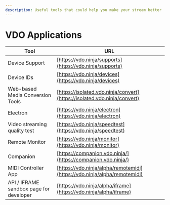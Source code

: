 ```yaml
---
description: Useful tools that could help you make your stream better
---
```


# VDO Applications

| Tool                                    | URL                                                                      |
| --------------------------------------- | ------------------------------------------------------------------------ |
| Device Support                          | [https://vdo.ninja/supports](https://vdo.ninja/supports)                 |
| Device IDs                              | [https://vdo.ninja/devices](https://vdo.ninja/devices)                   |
| Web-based Media Conversion Tools        | [https://isolated.vdo.ninja/convert](https://isolated.vdo.ninja/convert) |
| Electron                                | [https://vdo.ninja/electron](https://vdo.ninja/electron)                 |
| Video streaming quality test            | [https://vdo.ninja/speedtest](https://vdo.ninja/speedtest)               |
| Remote Monitor                          | [https://vdo.ninja/monitor](https://vdo.ninja/monitor)                   |
| Companion                               | [https://companion.vdo.ninja/](https://companion.vdo.ninja/)             |
| MIDI Controller App                     | [https://vdo.ninja/alpha/remotemidi](https://vdo.ninja/alpha/remotemidi) |
| API / IFRAME sandbox page for developer | [https://vdo.ninja/alpha/iframe](https://vdo.ninja/alpha/iframe)         |

